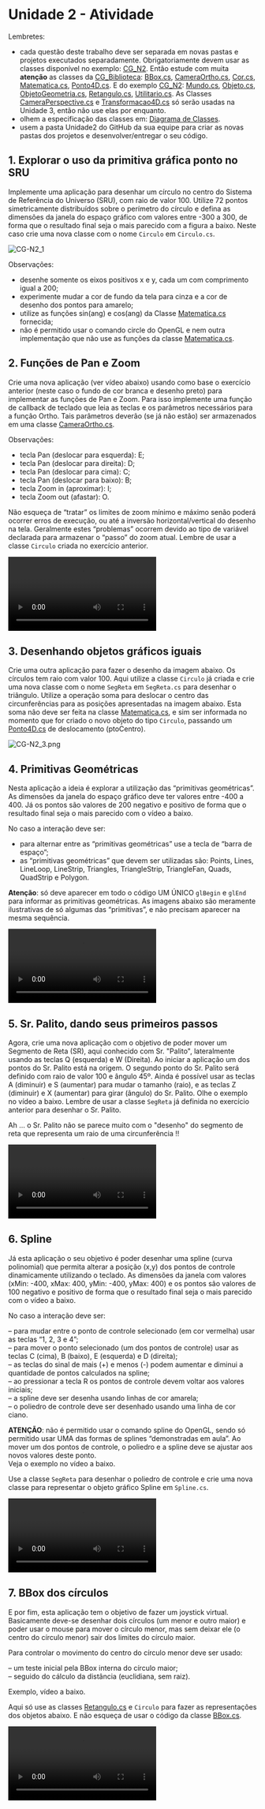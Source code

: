 # Unidade 2 - Atividade  

<!--
avisar para postar nas pastas do GitHub
-->

Lembretes:

- cada questão deste trabalho deve ser separada em novas pastas e projetos executados separadamente. Obrigatoriamente devem usar as classes disponível no exemplo: [CG_N2](./CG_N2/ "CG_N2"). Então estude com muita **atenção** as classes da [CG_Biblioteca](../CG_Biblioteca/ "CG_Biblioteca"): [BBox.cs](../CG_Biblioteca/BBox.cs "BBox.cs"), [CameraOrtho.cs](../CG_Biblioteca/CameraOrtho.cs "CameraOrtho.cs"), [Cor.cs](../CG_Biblioteca/Cor.cs "Cor.cs"), [Matematica.cs](../CG_Biblioteca/Matematica.cs "Matematica.cs"), [Ponto4D.cs](../CG_Biblioteca/Ponto4D.cs "Ponto4D.cs"). E do exemplo [CG_N2](./CG_N2/ "CG_N2"): [Mundo.cs](./CG_N2/Mundo.cs "Mundo.cs"), [Objeto.cs](./CG_N2/Objeto.cs "Objeto.cs"), [ObjetoGeometria.cs](./CG_N2/ObjetoGeometria.cs "ObjetoGeometria.cs"), [Retangulo.cs](./CG_N2/Retangulo.cs "Retangulo.cs"), [Utilitario.cs](./CG_N2/Utilitario.cs "Utilitario.cs"). As Classes [CameraPerspective.cs](../CG_Biblioteca/CameraPerspective.cs "CameraPerspective.cs") e [Transformacao4D.cs](../CG_Biblioteca/Transformacao4D.cs "Transformacao4D.cs") só serão usadas na Unidade 3, então não use elas por enquanto.  
- olhem a especificação das classes em: [Diagrama de Classes](./CG_N2/svg/plantuml/CG_N2_Completo.svg "Diagrama de Classes").  
- usem a pasta Unidade2 do GitHub da sua equipe para criar as novas pastas dos projetos e desenvolver/entregar o seu código.  

## 1. Explorar o uso da primitiva gráfica ponto no SRU  

Implemente uma aplicação para desenhar um círculo no centro do Sistema de Referência do Universo (SRU), com raio de valor 100. Utilize 72 pontos simetricamente distribuídos sobre o perímetro do círculo e defina as dimensões da janela do espaço gráfico com valores entre -300 a 300, de forma que o resultado final seja o mais parecido com a figura a baixo. Neste caso crie uma nova classe com o nome ```Circulo``` em ```Circulo.cs```.  

![CG-N2_1](./imgs/CG-N2_1.png "CG-N2_1")  

Observações:  

- desenhe somente os eixos positivos x e y, cada um com comprimento igual a 200;  
- experimente mudar a cor de fundo da tela para cinza e a cor de desenho dos pontos para amarelo;  
- utilize as funções sin(ang) e cos(ang) da Classe [Matematica.cs](../CG_Biblioteca/Matematica.cs "Matematica.cs") fornecida;  
- não é permitido usar o comando circle do OpenGL e nem outra implementação que não use as funções da classe [Matematica.cs](../CG_Biblioteca/Matematica.cs "Matematica.cs").  

## 2. Funções de Pan e Zoom  

Crie uma nova aplicação (ver vídeo abaixo) usando como base o exercício anterior (neste caso o fundo de cor branca e desenho preto) para implementar as funções de Pan e Zoom. Para isso implemente uma função de callback de teclado que leia as teclas e os parâmetros necessários para a função Ortho. Tais parâmetros deverão (se já não estão) ser armazenados em uma classe [CameraOrtho.cs](../CG_Biblioteca/CameraOrtho.cs "CameraOrtho.cs").  

Observações:  

- tecla Pan (deslocar para esquerda): E;  
- tecla Pan (deslocar para direita): D;  
- tecla Pan (deslocar para cima): C;  
- tecla Pan (deslocar para baixo): B;  
- tecla Zoom in (aproximar): I;  
- tecla Zoom out (afastar): O.  

Não esqueça de “tratar” os limites de zoom mínimo e máximo senão poderá ocorrer erros de execução, ou até a inversão horizontal/vertical do desenho na tela. Geralmente estes “problemas” ocorrem devido ao tipo de variável declarada para armazenar o “passo” do zoom atual. Lembre de usar a classe ```Circulo``` criada no exercício anterior.  

![CG-N2_2.mov](./imgs/CG-N2_2.mov "CG-N2_2.mov")  

## 3. Desenhando objetos gráficos iguais  

Crie uma outra aplicação para fazer o desenho da imagem abaixo. Os círculos tem raio com valor 100. Aqui utilize a classe ```Circulo``` já criada e crie uma nova classe com o nome ```SegReta``` em  ```SegReta.cs``` para desenhar o triângulo. Utilize a operação soma para deslocar o centro das circunferências para as posições apresentadas na imagem abaixo. Esta soma não deve ser feita na classe [Matematica.cs](../CG_Biblioteca/Matematica.cs "Matematica.cs"), e sim ser informada no momento que for criado o novo objeto do tipo ```Circulo```, passando um [Ponto4D.cs](../CG_Biblioteca/Ponto4D.cs "Ponto4D.cs") de deslocamento (ptoCentro).  

![CG-N2_3.png](./imgs/CG-N2_3.png "CG-N2_3.png")  

## 4. Primitivas Geométricas  

Nesta aplicação a ideia é explorar a utilização das “primitivas geométricas”. As dimensões da janela do espaço gráfico deve ter valores entre -400 a 400. Já os pontos são valores de 200 negativo e positivo de forma que o resultado final seja o mais parecido com o vídeo a baixo.  

No caso a interação deve ser:  

- para alternar entre as “primitivas geométricas” use a tecla de “barra de espaço”;  
- as “primitivas geométricas” que devem ser utilizadas são: Points, Lines,  LineLoop,  LineStrip,  Triangles,  TriangleStrip, TriangleFan,  Quads, QuadStrip e Polygon.  

**Atenção**: só deve aparecer em todo o código UM ÚNICO ```glBegin``` e ```glEnd``` para informar as primitivas geométricas. As imagens abaixo são meramente ilustrativas de só algumas das “primitivas”, e não precisam aparecer na mesma sequência.  

![CG-N2_4.mov](./imgs/CG-N2_4.mov "CG-N2_4.mov")  

## 5. Sr. Palito, dando seus primeiros passos  

Agora, crie uma nova aplicação com o objetivo de poder mover um Segmento de Reta (SR), aqui conhecido com Sr. "Palito", lateralmente usando as teclas Q (esquerda) e W (Direita). Ao iniciar a aplicação um dos pontos do Sr. Palito está na origem. O segundo ponto do Sr. Palito será definido com raio de valor 100 e ângulo 45º. Ainda é possível usar as teclas A (diminuir) e S (aumentar) para mudar  o tamanho (raio), e as teclas Z (diminuir) e X (aumentar) para girar (ângulo) do Sr. Palito. Olhe o exemplo no vídeo a baixo. Lembre de usar a classe ```SegReta``` já definida no exercício anterior para desenhar o Sr. Palito.  

Ah ... o Sr. Palito não se parece muito com o "desenho" do segmento de reta que representa um raio de uma circunferência !!  

![CG-N2_5.mov](./imgs/CG-N2_5.mov "CG-N2_5.mov")  

## 6. Spline  

Já esta aplicação o seu objetivo é poder desenhar uma spline (curva polinomial) que permita alterar a posição (x,y) dos pontos de controle dinamicamente utilizando o teclado. As dimensões da janela com valores (xMin: -400, xMax: 400, yMin: -400, yMax: 400) e os pontos são valores de 100 negativo e positivo de forma que o resultado final seja o mais parecido com o vídeo a baixo.  

No caso a interação deve ser:  

– para mudar entre o ponto de controle selecionado (em cor vermelha) usar as teclas “1, 2, 3 e 4”;  
– para mover o ponto selecionado (um dos pontos de controle) usar as teclas C (cima), B (baixo), E (esquerda) e D (direita);  
– as teclas do sinal de mais (+) e menos (-) podem aumentar e diminui a quantidade de pontos calculados na spline;  
– ao pressionar a tecla R os pontos de controle devem voltar aos valores iniciais;  
– a spline deve ser desenha usando linhas de cor amarela;  
– o poliedro de controle deve ser desenhado usando uma linha de cor ciano.  

**ATENÇÃO**: não é permitido usar o comando spline do OpenGL, sendo só permitido usar UMA das formas de splines “demonstradas em aula”. Ao mover um dos pontos de controle, o poliedro e a spline deve se ajustar aos novos valores deste ponto.  
Veja o exemplo no vídeo a baixo.  

Use a classe ```SegReta``` para desenhar o poliedro de controle e crie uma nova classe para representar o objeto gráfico Spline em ```Spline.cs```.  

![CG-N2_6.mov](./imgs/CG-N2_6.mov "CG-N2_6.mov")  

## 7. BBox dos círculos

E por fim, esta aplicação tem o objetivo de fazer um joystick virtual. Basicamente deve-se desenhar dois círculos (um menor e outro maior) e poder usar o mouse para mover o círculo menor, mas sem deixar ele (o centro do círculo menor) sair dos limites do círculo maior.  

Para controlar o movimento do centro do círculo menor deve ser usado:  

– um teste inicial pela BBox interna do círculo maior;  
– seguido do cálculo da distância (euclidiana, sem raiz).  

Exemplo, vídeo a baixo.  

Aqui só use as classes [Retangulo.cs](./CG_N2/Retangulo.cs "Retangulo.cs") e ```Circulo``` para fazer as representações dos objetos abaixo. E não esqueça de usar o código da classe [BBox.cs](../CG_Biblioteca/BBox.cs "BBox.cs").  

![CG-N2_7.mov](./imgs/CG-N2_7.mov "CG-N2_7.mov")  

<!--
Caro aluno, a sua nota da atividade N2 (unidade 2) de Computação Gráfica já esta disponível no DION.
Nota:

Gabarito _________________________
01) Ponto: 1,0 - Nota:
02) Ponto: 1,0 - Nota:
03) Ponto: 1,0 - Nota:
04) Ponto: 1,0 - Nota:
05) Ponto: 2,0 - Nota:
06) Ponto: 2,0 - Nota:
07) Ponto: 2,0 - Nota:
-->
